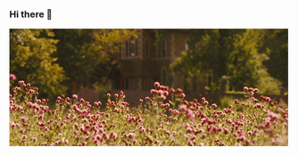 ### Hi there 👋
<img src="https://raw.githubusercontent.com/gbertass/gbertass/main/giphy2.gif" style="max-width: 200%;">
